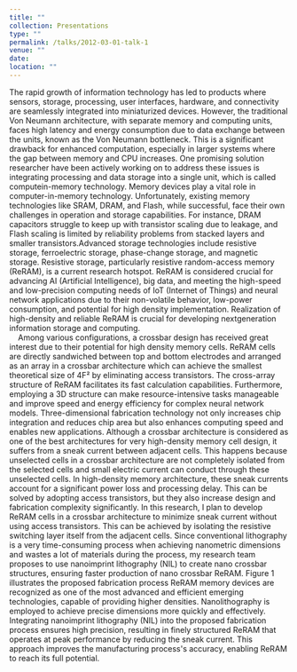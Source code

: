 ```yaml
---
title: ""
collection: Presentations
type: ""
permalink: /talks/2012-03-01-talk-1
venue: ""
date:
location: ""
---
```


The rapid growth of information technology has led to products where sensors, storage, processing, user interfaces, hardware, and connectivity are seamlessly integrated into miniaturized devices. However, the traditional Von Neumann architecture, with separate memory and computing units, faces high latency
and energy consumption due to data exchange between the units, known as the Von Neumann bottleneck. This is a significant drawback for enhanced computation, especially in larger systems where the gap between memory and CPU increases. One promising solution researcher have been actively working on to address these issues is integrating processing and data storage into a single unit, which is called computein-memory technology. Memory devices play a vital role in computer-in-memory technology. Unfortunately, existing memory technologies like SRAM, DRAM, and Flash, while successful, face their own challenges in operation and storage capabilities. For instance, DRAM capacitors struggle to keep up with transistor scaling due to leakage, and Flash scaling is limited by reliability problems from stacked layers and smaller transistors.Advanced storage technologies include resistive storage, ferroelectric storage, phase-change storage, and magnetic storage. Resistive storage, particularly resistive random-access memory (ReRAM), is a current research hotspot. ReRAM is considered crucial for advancing AI (Artificial Intelligence), big data, and meeting the high-speed and low-precision computing needs of IoT (Internet of Things) and neural network applications due to their non-volatile behavior, low-power consumption, and potential for high density implementation. Realization of high-density and reliable ReRAM is crucial for developing nextgeneration information storage and computing.
<br/>&nbsp;&nbsp;&nbsp;&nbsp;Among various configurations, a crossbar design has received great interest due to their potential for high density memory cells. ReRAM cells are directly sandwiched between top and bottom electrodes and arranged as an array in a crossbar architecture which can achieve the smallest theoretical size of 4F² by eliminating access transistors. The cross-array structure of ReRAM facilitates its fast calculation capabilities. Furthermore, employing a 3D structure can make resource-intensive tasks manageable and improve speed and energy efficiency for complex neural network models. Three-dimensional fabrication technology not only increases chip integration and reduces chip area but also enhances computing speed and enables new applications. Although a crossbar architecture is considered as one of the best architectures for very high-density memory cell design, it suffers from a sneak current between adjacent cells. This happens because unselected cells in a crossbar architecture are not completely isolated from the selected cells and small electric current can conduct through these unselected cells. In high-density memory architecture, these sneak currents account for a significant power loss and processing delay. This can be solved by adopting access transistors, but they also increase design and fabrication complexity significantly. In this research, I plan to develop ReRAM cells in a crossbar architecture to minimize sneak current without using access transistors. This can be achieved by isolating the resistive switching layer itself from the adjacent cells. Since conventional lithography is a very time-consuming process when achieving nanometric dimensions and wastes a lot of materials during the process, my research team proposes to use nanoimprint lithography (NIL) to create nano crossbar structures, ensuring faster production of nano crossbar ReRAM. Figure 1 illustrates the proposed fabrication process ReRAM memory devices are recognized as one of the most advanced and efficient emerging technologies, capable of providing higher densities. Nanolithography is employed to achieve precise dimensions more quickly and effectively. Integrating nanoimprint lithography (NIL) into the proposed fabrication process ensures high precision, resulting in finely structured ReRAM that operates at peak performance by reducing the sneak current. This approach improves the manufacturing process's accuracy, enabling ReRAM to reach its full potential.

